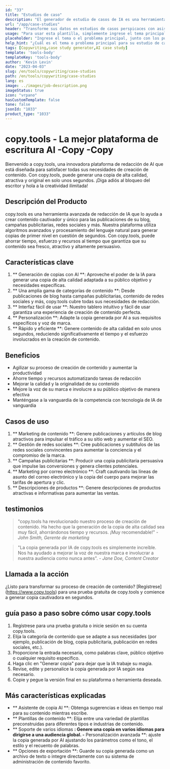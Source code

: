 ```yaml
---
id: "33"
title: "Estudios de caso"
description: "El generador de estudio de casos de IA es una herramienta innovadora que utiliza inteligencia artificial para crear estudios de casos convincentes.  Esta poderosa herramienta lo ayuda a generar estudios de casos bien estructurados, atractivos e informativos basados ​​en sus datos y puntos clave proporcionados, ahorrándole tiempo y esfuerzo en el proceso."
url: "/app/case-studies"
header: "Transforme sus datos en estudios de casos perspicaces con asistencia de IA."
usage: "Para usar esta plantilla, simplemente ingrese el tema principal de su estudio de caso, los puntos clave y cualquier datos o estadísticas relevantes.  Esta herramienta generará un estudio de caso bien estructurado, cautivador e informativo basado en su aporte."
placeholder: "Ingrese el tema o el problema principal, junto con los puntos clave y los datos que desea incluir en su estudio de caso, por ejemplo: \ n \ nmain Asunto: Mejora de la satisfacción del cliente en una tienda minorista \ n \ nkey Puntos: \ n \ n1.  Identificación de puntos de dolor del cliente \ N2.  Implementación de soluciones efectivas \ n3.  Evaluación del impacto de los cambios \ n \ ndata: aumento en la calificación promedio de satisfacción del cliente de 3.5 a 4.2 \ n \ nkeywords: minorista, satisfacción del cliente, mejora"
help_hint: "¿Cuál es el tema o problema principal para su estudio de caso?  Proporcione puntos clave, datos o estadísticas que desee incluir, y crearemos un estudio de caso integral basado en su aporte."
tags: [Copywriting,case study generator,AI case study]
template: 'tools-body'
templateKey: 'tools-body'
author: 'Kevin Levin'
date: "2023-04-03"
slug: /en/tools/copywriting/case-studies
path: /en/tools/copywriting/case-studies
lang: es
image: ../images/job-description.png
imageStatus: true
icon: "vrpano"
hasCustomTemplate: false
tone: false
jsonId: "1033"
product_type: "1033"
---
```

# copy.tools - La mejor plataforma de escritura AI -Copy -Copy

Bienvenido a copy.tools, una innovadora plataforma de redacción de AI que está diseñada para satisfacer todas sus necesidades de creación de contenido.  Con copy.tools, puede generar una copia de alta calidad, atractiva y original en solo unos segundos.  ¡Diga adiós al bloqueo del escritor y hola a la creatividad ilimitada!

## Descripción del Producto

copy.tools es una herramienta avanzada de redacción de IA que lo ayuda a crear contenido cautivador y único para las publicaciones de su blog, campañas publicitarias, redes sociales y más.  Nuestra plataforma utiliza algoritmos avanzados y procesamiento del lenguaje natural para generar copias de primer nivel en cuestión de segundos.  Con copy.tools, puede ahorrar tiempo, esfuerzo y recursos al tiempo que garantiza que su contenido sea fresco, atractivo y altamente persuasivo.

## Características clave

1. ** Generación de copias con AI **: Aproveche el poder de la IA para generar una copia de alta calidad adaptada a su público objetivo y necesidades específicas.
 2. ** Una amplia gama de categorías de contenido **: Desde publicaciones de blog hasta campañas publicitarias, contenido de redes sociales y más, copy.tools cubre todas sus necesidades de redacción.
 3. ** Interfaz fácil de usar **: Nuestro tablero intuitivo y fácil de usar garantiza una experiencia de creación de contenido perfecta.
 4. ** Personalización **: Adapte la copia generada por AI a sus requisitos específicos y voz de marca.
 5. ** Rápido y eficiente **: Genere contenido de alta calidad en solo unos segundos, reduciendo significativamente el tiempo y el esfuerzo involucrados en la creación de contenido.

## Beneficios

- Agilizar su proceso de creación de contenido y aumentar la productividad
 - Ahorre tiempo y recursos automatizando tareas de redacción
 - Mejorar la calidad y la originalidad de su contenido
 - Mejore la voz de su marca e involucre a su público objetivo de manera efectiva
 - Manténgase a la vanguardia de la competencia con tecnología de IA de vanguardia

## Casos de uso

1. ** Marketing de contenido **: Genere publicaciones y artículos de blog atractivos para impulsar el tráfico a su sitio web y aumentar el SEO.
 2. ** Gestión de redes sociales **: Cree publicaciones y subtítulos de las redes sociales convincentes para aumentar la conciencia y el compromiso de la marca.
 3. ** Campañas publicitarias **: Producir una copia publicitaria persuasiva que impulse las conversiones y genera clientes potenciales.
 4. ** Marketing por correo electrónico **: Craft cautivando las líneas de asunto del correo electrónico y la copia del cuerpo para mejorar las tarifas de apertura y clic.
 5. ** Descripciones de productos **: Genere descripciones de productos atractivas e informativas para aumentar las ventas.

## testimonios

> "copy.tools ha revolucionado nuestro proceso de creación de contenido. Ha hecho que la generación de la copia de alta calidad sea muy fácil, ahorrándonos tiempo y recursos. ¡Muy recomendable!"  - _John Smith, Gerente de marketing_

> "La copia generada por IA de copy.tools es simplemente increíble. Nos ha ayudado a mejorar la voz de nuestra marca e involucrar a nuestra audiencia como nunca antes".  - _Jane Doe, Content Creator_

## Llamada a la acción

¿Listo para transformar su proceso de creación de contenido?  [Regístrese] (https://www.copy.tools) para una prueba gratuita de copy.tools y comience a generar copia cautivadora en segundos.

## guía paso a paso sobre cómo usar copy.tools

1. Regístrese para una prueba gratuita o inicie sesión en su cuenta copy.tools.
 2. Elija la categoría de contenido que se adapte a sus necesidades (por ejemplo, publicación de blog, copia publicitaria, publicación en redes sociales, etc.).
 3. Proporcione la entrada necesaria, como palabras clave, público objetivo o cualquier requisito específico.
 4. Haga clic en "Generar copia" para dejar que la IA trabaje su magia.
 5. Revise, edite y personalice la copia generada por IA según sea necesario.
 6. Copie y pegue la versión final en su plataforma o herramienta deseada.

## Más características explicadas

- ** Asistente de copia AI **: Obtenga sugerencias e ideas en tiempo real para su contenido mientras escribe.
 - ** Plantillas de contenido **: Elija entre una variedad de plantillas preconstruidas para diferentes tipos e industrias de contenido.
 - ** Soporte de varios idiomas **: Genere una copia en varios idiomas para dirigirse a una audiencia global.
 -** Personalización avanzada **: ajuste la copia generada por AI ajustando los parámetros como el tono, el estilo y el recuento de palabras.
 - ** Opciones de exportación **: Guarde su copia generada como un archivo de texto o integre directamente con su sistema de administración de contenido favorito.
